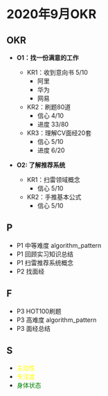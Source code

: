 # 2020年9月OKR

## OKR
- **O1：找一份满意的工作**
  - KR1：收到意向书 5/10
    - 阿里
    - 华为
    - 网易
  - KR2：刷题80道
    - 信心 4/10
    - 进度 33/80
  - KR3：理解CV面经20套 
    - 信心 5/10
    - 进度 6/20

- **O2: 了解推荐系统**
  - KR1：扫雷领域概念
    - 信心 5/10
  - KR2：手推基本公式
    - 信心 5/10

## P
- P1 中等难度 algorithm_pattern 
- P1 回顾实习知识总结
- P1 扫雷推荐系统概念
- P2 找面经

## F
- P3 HOT100刷题
- P3 高难度 algorithm_pattern
- P3 面经总结

## S
- <font color=yellow>主动性</font>
- <font color=yellow>专注度</font>
- <font color=green>身体状态</font>